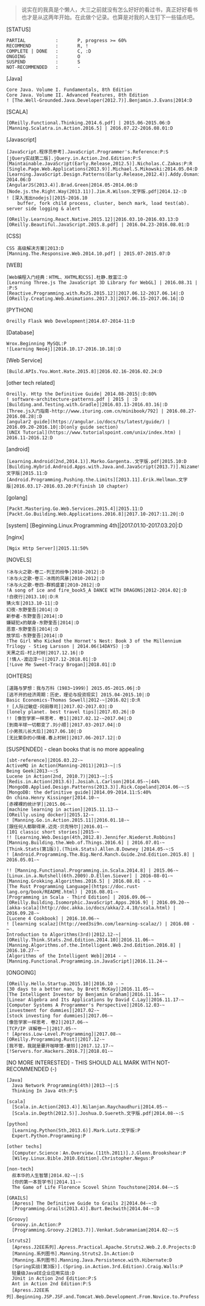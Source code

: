 >说实在的我真是个懒人，大三之前就没有怎么好好的看过书，真正好好看书也才是从这两年开始。在此做个记录。也算是对我的人生钉下一些锚点吧。

[STATUS]

    PARTIAL           :       P, progress >= 60%
    RECOMMEND         :       R, !
    COMPLETE | DONE   :       C, :D
    ONGOING           :       O
    SUSPEND           :       S
    NOT-RECOMMENDED   :       -

[Java]

    Core Java. Volume I. Fundamentals, 8th Edition
    Core Java. Volume II. Advanced Features, 8th Edition
    ! [The.Well-Grounded.Java.Developer(2012.7)].Benjamin.J.Evans|2014:D

[SCALA]

    [OReilly.Functional.Thinking.2014.6.pdf] | 2015.06-2015.06:D
    [Manning.Scalatra.in.Action.2016.5] | 2016.07.22-2016.08.01:D

[Javascript]

    [JavaScript.程序员参考].JavaScript.Programmer's.Reference:P:S
    [jQuery实战第二版].jQuery.in.Action.2nd.Edition:P:S
    [Maintainable.JavaScript(Early.Release,2012.5)].Nicholas.C.Zakas:P:R
    [Single.Page.Web.Applications(2013.9)].Michael.S.Mikowski:2014.05.04:D
    [Learning.JavaScript.Design.Patterns(Early.Release,2012.4)].Addy.Osmani|2013-2014.06:D
    [AngularJS(2013.4)].Brad.Green|2014.05-2014.06:D
    [Node.js.the.Right.Way(2013.11)].Jim.R.Wilson.文字版.pdf|2014.12-:D
    ! [深入浅出nodejs]|2015-2016.10
        buffer, fork child process, cluster, bench mark, load test(ab). server side logging & alert

    [OReilly.Learning.React.Native.2015.12]|2016.03.10-2016.03.13:D
    [OReilly.Beautiful.JavaScript.2015.8.pdf] | 2016.04.23-2016.08.01:D

[CSS]

    CSS 高级解决方案|2013:D
    [Manning.The.Responsive.Web.2014.10.pdf] | 2015.07-2015.07:D

[WEB]

    [Web编程入门经典：HTML、XHTML和CSS].杜静.敖富江:D
    [Learning Three.js The JavaScript 3D Library for WebGL] | 2016.08.31 | :P:S
    [Reactive.Programming.with.RxJS.2015.12]|2017.06.12-2017.06.14|:D
    [OReilly.Creating.Web.Animations.2017.3]|2017.06.15-2017.06.16|:D

[PYTHON]

    Oreilly Flask Web Development|2014.07-2014-11:D

[Database]

    Wrox.Beginning MySQL:P
    ![Learning Neo4j]|2016.10.17-2016.10.18|:D

[Web Service]

    [Build.APIs.You.Wont.Hate.2015.8]|2016.02.16-2016.02.24:D


[other tech related]

    Oreilly. Http the Definitive Guide| 2014.08-2015|:D:80%
    ! software-architecture-patterns.pdf | 2015 | :D
    [Building.and.Testing.with.Gradle]|2016.03.13-2016.03.16|:D
    [Three.js入门指南-http://www.ituring.com.cn/minibook/792] | 2016.08.27-2016.08.28|:D
    [angular2 guide](https://angular.io/docs/ts/latest/guide/) | 2016.09.20-2016.10|:D(only guide section)
    [UNIX Tutorial](https://www.tutorialspoint.com/unix/index.htm) | 2016.11-2016.12:D

[android]

    [Learning.Android(2nd,2014.1)].Marko.Gargenta..文字版.pdf|2015.10:D
    [Building.Hybrid.Android.Apps.with.Java.and.JavaScript(2013.7)].Nizamettin.Gok.文字版|2015.11:D
    [Android.Programming.Pushing.the.Limits][2013.11].Erik.Hellman.文字版|2016.03.17-2016.03.20:P(finish 10 chapter)


[golang]

    [Packt.Mastering.Go.Web.Services.2015.4]|2015.11:D
    [Packt.Go.Building.Web.Applications.2016.8]|2017.10-2017:11.20|:D

[system]
    [Beginning.Linux.Programming 4th]|2017.01.10-2017.03.20|:D
    

[nginx]

    [Ngix Http Server]|2015.11:50%

[NOVELS]

    !冰与火之歌-卷二-列王的纷争|2010-2012|:D
    !冰与火之歌-卷三-冰雨的风暴|2010-2012|:D
    !冰与火之歌-卷四-群鸦盛宴|2010-2012|:D
    !A song of ice and fire_book5_A DANCE WITH DRAGONS|2012-2014.02|:D
    !白夜行|2013.10|:D:R
    猜火车|2013.10-11|:D
    幻夜-东野奎吾|2014|:D
    新参者-东野奎吾|2014|:D
    嫌疑犯x的献身-东野奎吾|2014|:D
    恶意-东野奎吾|2014|:D
    放学后-东野奎吾|2014|:D
    !The Girl Who Kicked the Hornet's Nest: Book 3 of the Millennium Trilogy - Stieg Larsson | 2014.06(14DAYS) |:D
    天黑之后-村上村树|2017.12.16|:D
    [!情人-渡边淳一]|2017.12-2018.01|:D
    [!Love Me Sweet-Tracy Brogan]|2018.01|:D

[OHTERS]

    [道路与梦想：我与万科（1983~1999）] 2015.05-2015.06|:D
    [逃不开的经济周期：历史，理论与投资现实] 2015.04-2015.10|:D
    Basic Economics-Thomas Sowell|2012-~|2016.02|:D:R
    ! [人际过敏症-冈田尊司]|2017.02-2017.03|:D
    [lonely planet. best travel tips]|2017.03.26|:D
    !! [像哲学家一样思考. 卷1]|2017.02.12-~2017.04|:D
    [到南半球一切都变了.刘小顺]|2017.03-2017.04|:D
    [小男孩儿长大后]|2017.06.10|:D
    [无比繁杂的小情绪.春上村树]|2017.06-2017.12|:D
    

[SUSPENDED] - clean books that is no more appealing

    [sbt-reference]|2016.03.22-~
    ActiveMQ in Action(Manning-2011)|2013-~|:S
    Being Geek|2013-~:S
    Lucene in Action(2nd, 2010.7)|2013-~|:S
    [Redis.in.Action(2013.6)].Josiah.L.Carlson|2014.05-~|44%
    [MongoDB.Applied.Design.Patterns(2013.3)].Rick.Copeland|2014.06-~:S
    [MongoDB: the definitive guide]|2014.09-2014.11:S:40%
    On china.Henry Kissinger|2014.10-~
    [赤裸裸的统计学]|2015.06-~
    [machine learning in action]|2015.11.13-~
    [OReilly.using docker]|2015.12-~
    ! [Manning.Go.in.Action.2015.11]|2016.01.18-~
    [跟任何人都聊得来.迈克·贝克特尔]|2016.01-~
    [101 classic short stories]|2015-~
    !! [Learning.Web.Design(4th,2012.8).Jennifer.Niederst.Robbins]
    [Manning.Building.the.Web.of.Things.2016.6] | 2016.07.01-~
    [Think.Stats(第1版)].(Think.Stats).Allen.B.Downey |2014.05-~:S
    ! [Android.Programming.The.Big.Nerd.Ranch.Guide.2nd.Edition.2015.8] | 2016.05.01-~

    !! [Manning.Functional.Programming.in.Scala.2014.8] | 2015.06-~
    [Linux.in.a.Nutshell(6th.2009).D.Ellen.Siever] | 2016-08-01-~
    [Manning.Grokking.Algorithms.2016.5] | 2016.08.01 - ~
    [The Rust Programming Language](https://doc.rust-lang.org/book/README.html) | 2016.08.01-~
    [Programming in Scala - Third Edition] | 2016.09.06-~
    [OReilly.Building.Isomorphic.JavaScript.Apps.2016.9] | 2016.09.20-~
    [akka-scala](http://doc.akka.io/docs/akka/2.4.10/scala.html) | 2016.09.28-~
    [Lucene 4 Cookbook] | 2016.10.06-~
    ! [learning scalaz](http://eed3si9n.com/learning-scalaz/) | 2016.08 - ~
    Introduction to Algorithms(3rd)|2012.12-~|
    [OReilly.Think.Stats.2nd.Edition.2014.10]|2016.11.06-~
    [Manning.Algorithms.of.the.Intelligent.Web.2nd.Edition.2016.8] | 2016.10.27-~
    [Algorithms of the Intelligent Web]|2014 - ~
    [Manning.Functional.Programming.in.JavaScript]|2016.11.24-~


[ONGOING]
    
    [OReilly.Hello.Startup.2015.10]|2016.10 - ~
    [30 days to a better man, by Brett McKay]|2016.11.05-~
    [The Intelligent Investor by Benjamin Graham]|2016.11.16-~
    [Linear Algebra and Its Applications by David C.Lay]|2016.11.17-~
    [Computer Systems A Programmer's Perspective]|2016.12.03-~
    [investment for dummies]|2017.02-~
    [stock investing for dummies]|2017.06-~
    [像哲学家一样思考. 卷2]|2017.06-~
    [TCP/IP 详解卷一]|2017.05-~
    ! [Apress.Low-Level.Programming]|2017.08-~
    [OReilly.Programming.Rust]|2017.12-~
    [我不管，我就是要开咖啡馆-童铃]|2017.12.17-~
    [!Servers.for.Hackers.2016.7]|2018.01-~
    

    

    


[NO MORE INTERESTED] - THIS SHOULD ALL MARK WITH NOT-RECOMMENDED (-)

    [Java]
      Java Network Programming(4th)|2013-~|:S
      Thinking In Java 4th:P:S

    [scala]
      [Scala.in.Action(2013.4)].Nilanjan.Raychaudhuri|2014.05-~
      [Scala.in.Depth(2012.5)].Joshua.D.Suereth.文字版.pdf|2014.08-~:S

    [python]
      [Learning.Python(5th,2013.6)].Mark.Lutz.文字版:P
      Expert.Python.Programming:P
    
    [other techs]
      [Computer.Science：An.Overview.(11th.2011)].J.Glenn.Brookshear:P
      [Wiley.Linux.Bible.2010.Edition].Christopher.Negus:P

    [non-tech]
      叔本华的人生智慧|2014.02-~|:S
      [你的第一本哲学书]|2014.11-~
      The Game of Life Florence Scovel Shinn Touchstone|2014.04-~:S

    [GRAILS]
      [Apress] The Definitive Guide to Grails 2|2014.04-~:D
      [Programming.Grails(2013.4)].Burt.Beckwith|2014.04-~:D

    [Groovy]
      Groovy.in.Action:P
      [Programming.Groovy.2(2013.7)].Venkat.Subramaniam|2014.02-~:S

    [struts2]
      [Apress.J2EE系列].Apress.Practical.Apache.Struts2.Web.2.0.Projects:D
      [Manning.系列图书].Manning.Struts2.In.Action:D
      [Manning.系列图书].Manning.Java.Persistence.with.Hibernate:D
      [Spring实战(第3版)].(Spring.in.Action.3rd.Edition).Craig.Walls:P
      轻量级JavaEE企业应用实战:D
      JUnit in Action 2nd Edition:P:S
      Ant in Action 2nd Edition:P:S
      [Apress.J2EE系列].Beginning.JSP.JSF.and.Tomcat.Web.Development.From.Novice.to.Professional:P:S
